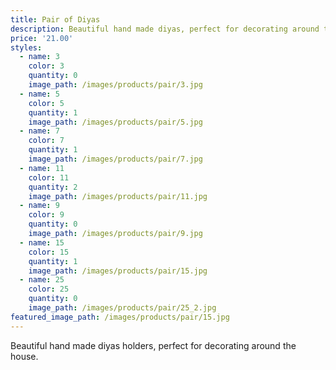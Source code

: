 ```yaml
---
title: Pair of Diyas
description: Beautiful hand made diyas, perfect for decorating around the house.
price: '21.00'
styles:
  - name: 3
    color: 3
    quantity: 0    
    image_path: /images/products/pair/3.jpg
  - name: 5
    color: 5
    quantity: 1
    image_path: /images/products/pair/5.jpg
  - name: 7
    color: 7
    quantity: 1
    image_path: /images/products/pair/7.jpg    
  - name: 11
    color: 11
    quantity: 2   
    image_path: /images/products/pair/11.jpg
  - name: 9
    color: 9
    quantity: 0
    image_path: /images/products/pair/9.jpg
  - name: 15
    color: 15
    quantity: 1
    image_path: /images/products/pair/15.jpg
  - name: 25
    color: 25
    quantity: 0
    image_path: /images/products/pair/25_2.jpg    
featured_image_path: /images/products/pair/15.jpg
---
```


Beautiful hand made diyas holders, perfect for decorating around the house.
